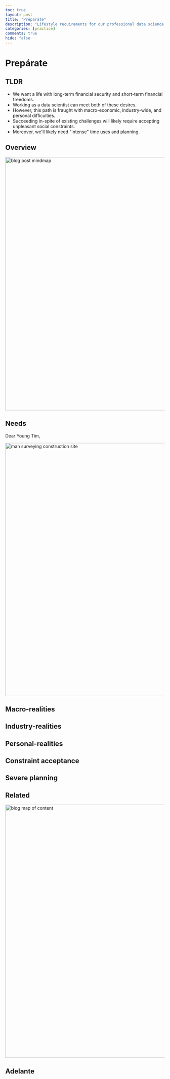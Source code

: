 ```yaml
---
toc: true
layout: post
title: "Preparate"
description: "Lifestyle requirements for our professional data science success."
categories: [practice]
comments: true
hide: false
---
```


# Prepárate

## TLDR

- We want a life with long-term financial security
  and short-term financial freedoms.
- Working as a data scientist can meet both of these desires.
- However, this path is fraught with macro-economic,
  industry-wide, and personal difficulties.
- Succeeding in-spite of existing challenges
  will likely require accepting unpleasant social constraints.
- Moreover, we'll likely need "intense" time uses and planning.


## Overview


<img src="{{ site.baseurl }}/images/2022-12-25_preparate.png" alt="blog post mindmap" width="800px">


## Needs

Dear Young Tim,


<img src="{{ site.baseurl }}/images/2022-12-25_man-surveying.png" alt="man surveying construction site" width="800px">


## Macro-realities



## Industry-realities



## Personal-realities



## Constraint acceptance



## Severe planning



## Related

<img src="{{ site.baseurl }}/images/2022-12-25_blog-MOC_preparate-focus.png" alt="blog map of content" width="800px">


## Adelante




